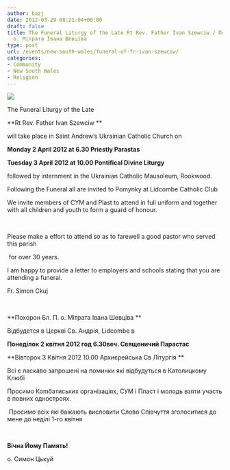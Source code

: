 ```yaml
---
author: bazj
date: 2012-03-29 08:21:04+00:00
draft: false
title: The Funeral Liturgy of the Late Rt Rev. Father Ivan Szewciw / Похорон Бл. П.
  о. Мітрата Івана Шевціва
type: post
url: /events/new-south-wales/funeral-of-fr-ivan-szewciw/
categories:
- Community
- New South Wales
- Religion
---
```


[![](http://www.ozeukes.com/wp-content/uploads/2012/03/double-cross.jpg)
](http://www.ozeukes.com/wp-content/uploads/2012/03/double-cross.jpg)




The Funeral Liturgy of the Late 




**Rt Rev. Father Ivan Szewciw **




will take place in Saint Andrew’s Ukrainian Catholic Church on




**Monday 2 April 2012 at 6.30 Priestly Parastas**




**Tuesday 3 April 2012 at 10.00 Pontifical Divine Liturgy**




followed by internment in the Ukrainian Catholic Mausoleum, Rookwood.




Following the Funeral all are invited to Pomynky at Lidcombe Catholic Club




We invite members of CYM and Plast to attend in full uniform and together with all children and youth to form a guard of honour.




 




Please make a effort to attend so as to farewell a good pastor who served this parish




 for over 30 years.




I am happy to provide a letter to employers and schools stating that you are attending a funeral.




Fr. Simon Ckuj




 




**Похорон Бл. П. о. Мітрата Івана Шевціва **




Відбудется в Церкві Cв. Aндрія, Lidcombe в




**Понеділок 2 квітня 2012 год 6.30веч. Cвященичий Парастас**




**Вівторок 3 Квітня 2012 10.00 Aрхиєрейська Cв Літургія **




Всі є ласкаво запрошені на поминки які відбудуться в Католицкому Клюбі




Просимо Коmбатиських організаціях, CУМ і Пласт i молодь взяти участь в повних одностроях.




 Просимо всіх які бажають висловити Cлово Cпівчуття зголоситися до мене до неділі 1-го квітня




 




**Вічна Йому Память!**




o. Cимон Цькуй




 




 



